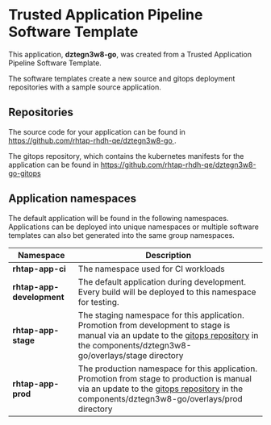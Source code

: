 # Trusted Application Pipeline Software Template

This application, **dztegn3w8-go**, was created from a Trusted Application Pipeline Software Template.

The software templates create a new source and gitops deployment repositories with a sample source application. 

## Repositories

The source code for your application can be found in [https://github.com/rhtap-rhdh-qe/dztegn3w8-go ](https://github.com/rhtap-rhdh-qe/dztegn3w8-go ).
 
The gitops repository, which contains the kubernetes manifests for the application can be found in 
[https://github.com/rhtap-rhdh-qe/dztegn3w8-go-gitops ](https://github.com/rhtap-rhdh-qe/dztegn3w8-go-gitops ) 

## Application namespaces 

The default application will be found in the following namespaces. Applications can be deployed into unique namespaces or multiple software templates can also bet generated into the same group namespaces.  

|  Namespace   |  Description   |  
| -------- | -------- |
| **rhtap-app-ci** | The namespace used for CI workloads |
| **rhtap-app-development** | The default application during development. Every build will be deployed to this namespace for testing. |
| **rhtap-app-stage** | The staging namespace for this application. Promotion from development to stage is manual via an update to the [gitops repository](https://github.com/rhtap-rhdh-qe/dztegn3w8-go-gitops ) in the components/dztegn3w8-go/overlays/stage directory |
| **rhtap-app-prod** | The production namespace for this application. Promotion from stage to production is manual via an update to the [gitops repository](https://github.com/rhtap-rhdh-qe/dztegn3w8-go-gitops ) in the components/dztegn3w8-go/overlays/prod directory |